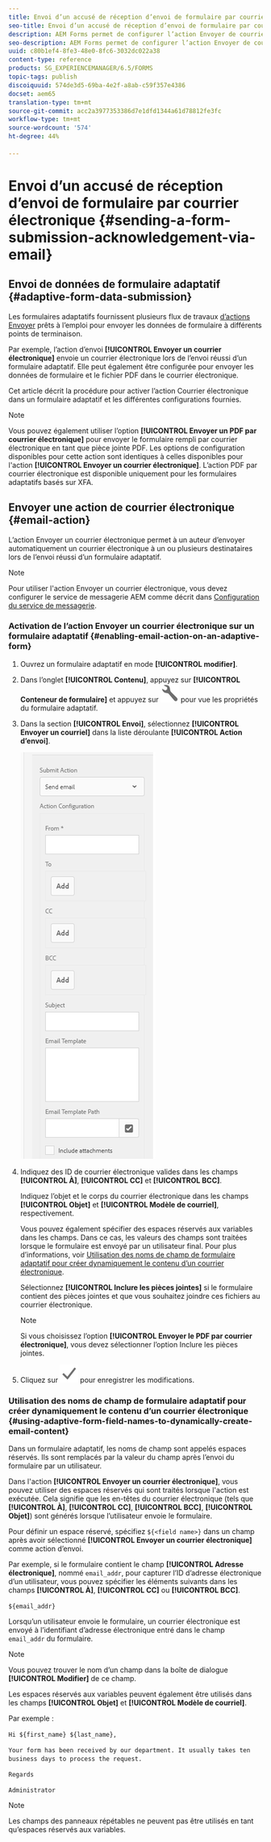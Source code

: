 ```yaml
---
title: Envoi d’un accusé de réception d’envoi de formulaire par courrier électronique
seo-title: Envoi d’un accusé de réception d’envoi de formulaire par courrier électronique
description: AEM Forms permet de configurer l’action Envoyer de courrier électronique qui envoie un accusé de réception à un utilisateur lors de l’envoi du formulaire.
seo-description: AEM Forms permet de configurer l’action Envoyer de courrier électronique qui envoie un accusé de réception à un utilisateur lors de l’envoi du formulaire.
uuid: c80b1ef4-8fe3-48e0-8fc6-3032dc022a38
content-type: reference
products: SG_EXPERIENCEMANAGER/6.5/FORMS
topic-tags: publish
discoiquuid: 574de3d5-69ba-4e2f-a8ab-c59f357e4386
docset: aem65
translation-type: tm+mt
source-git-commit: acc2a3977353386d7e1dfd1344a61d78812fe3fc
workflow-type: tm+mt
source-wordcount: '574'
ht-degree: 44%

---
```



# Envoi d’un accusé de réception d’envoi de formulaire par courrier électronique {#sending-a-form-submission-acknowledgement-via-email}

## Envoi de données de formulaire adaptatif {#adaptive-form-data-submission}

Les formulaires adaptatifs fournissent plusieurs flux de travaux [d’actions Envoyer](../../forms/using/configuring-submit-actions.md) prêts à l’emploi pour envoyer les données de formulaire à différents points de terminaison.

Par exemple, l’action d’envoi **[!UICONTROL Envoyer un courrier électronique]** envoie un courrier électronique lors de l’envoi réussi d’un formulaire adaptatif. Elle peut également être configurée pour envoyer les données de formulaire et le fichier PDF dans le courrier électronique.

Cet article décrit la procédure pour activer l’action Courrier électronique dans un formulaire adaptatif et les différentes configurations fournies.

>[!NOTE]
>
>Vous pouvez également utiliser l’option **[!UICONTROL Envoyer un PDF par courrier électronique]** pour envoyer le formulaire rempli par courrier électronique en tant que pièce jointe PDF. Les options de configuration disponibles pour cette action sont identiques à celles disponibles pour l&#39;action **[!UICONTROL Envoyer un courrier électronique]**. L’action PDF par courrier électronique est disponible uniquement pour les formulaires adaptatifs basés sur XFA.

## Envoyer une action de courrier électronique {#email-action}

L’action Envoyer un courrier électronique permet à un auteur d’envoyer automatiquement un courrier électronique à un ou plusieurs destinataires lors de l’envoi réussi d’un formulaire adaptatif.

>[!NOTE]
>
>Pour utiliser l&#39;action Envoyer un courrier électronique, vous devez configurer le service de messagerie AEM comme décrit dans [Configuration du service de messagerie](/help/sites-administering/notification.md#configuring-the-mail-service).

### Activation de l’action Envoyer un courrier électronique sur un formulaire adaptatif {#enabling-email-action-on-an-adaptive-form}

1. Ouvrez un formulaire adaptatif en mode **[!UICONTROL modifier]**.

1. Dans l’onglet **[!UICONTROL Contenu]**, appuyez sur **[!UICONTROL Conteneur de formulaire]** et appuyez sur ![configurer](assets/configure-icon.svg) pour vue les propriétés du formulaire adaptatif.

1. Dans la section **[!UICONTROL Envoi]**, sélectionnez **[!UICONTROL Envoyer un courriel]** dans la liste déroulante **[!UICONTROL Action d’envoi]**.

   ![Actions Envoyer](assets/submission-actions.png)

1. Indiquez des ID de courrier électronique valides dans les champs **[!UICONTROL À]**, **[!UICONTROL CC]** et **[!UICONTROL BCC]**.

   Indiquez l’objet et le corps du courrier électronique dans les champs **[!UICONTROL Objet]** et **[!UICONTROL Modèle de courriel]**, respectivement.

   Vous pouvez également spécifier des espaces réservés aux variables dans les champs. Dans ce cas, les valeurs des champs sont traitées lorsque le formulaire est envoyé par un utilisateur final. Pour plus d’informations, voir [Utilisation des noms de champ de formulaire adaptatif pour créer dynamiquement le contenu d’un courrier électronique](../../forms/using/form-submission-receipt-via-email.md#p-using-adaptive-form-field-names-to-dynamically-create-email-content-p).

   Sélectionnez **[!UICONTROL Inclure les pièces jointes]** si le formulaire contient des pièces jointes et que vous souhaitez joindre ces fichiers au courrier électronique.

   >[!NOTE]
   >
   >Si vous choisissez l’option **[!UICONTROL Envoyer le PDF par courrier électronique]**, vous devez sélectionner l’option Inclure les pièces jointes.

1. Cliquez sur ![enregistrer](assets/save_icon.svg) pour enregistrer les modifications.

### Utilisation des noms de champ de formulaire adaptatif pour créer dynamiquement le contenu d’un courrier électronique {#using-adaptive-form-field-names-to-dynamically-create-email-content}

Dans un formulaire adaptatif, les noms de champ sont appelés espaces réservés. Ils sont remplacés par la valeur du champ après l’envoi du formulaire par un utilisateur.

Dans l&#39;action **[!UICONTROL Envoyer un courrier électronique]**, vous pouvez utiliser des espaces réservés qui sont traités lorsque l&#39;action est exécutée. Cela signifie que les en-têtes du courrier électronique (tels que **[!UICONTROL À]**, **[!UICONTROL CC]**, **[!UICONTROL BCC]**, **[!UICONTROL Objet]**) sont générés lorsque l’utilisateur envoie le formulaire.

Pour définir un espace réservé, spécifiez `${<field name>}` dans un champ après avoir sélectionné **[!UICONTROL Envoyer un courrier électronique]** comme action d’envoi.

Par exemple, si le formulaire contient le champ **[!UICONTROL Adresse électronique]**, nommé `email_addr`, pour capturer l’ID d’adresse électronique d’un utilisateur, vous pouvez spécifier les éléments suivants dans les champs **[!UICONTROL À]**, **[!UICONTROL CC]** ou **[!UICONTROL BCC]**.

`${email_addr}`

Lorsqu’un utilisateur envoie le formulaire, un courrier électronique est envoyé à l’identifiant d’adresse électronique entré dans le champ `email_addr` du formulaire.

>[!NOTE]
>
>Vous pouvez trouver le nom d’un champ dans la boîte de dialogue **[!UICONTROL Modifier]** de ce champ.

Les espaces réservés aux variables peuvent également être utilisés dans les champs **[!UICONTROL Objet]** et **[!UICONTROL Modèle de courriel]**.

Par exemple :

`Hi ${first_name} ${last_name},`

`Your form has been received by our department. It usually takes ten business days to process the request.`

`Regards`

`Administrator`

>[!NOTE]
>
>Les champs des panneaux répétables ne peuvent pas être utilisés en tant qu’espaces réservés aux variables.


